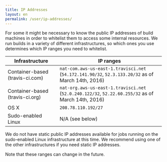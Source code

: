 ```yaml
---
title: IP Addresses
layout: en
permalink: /user/ip-addresses/
---
```


For some it might be necessary to know the public IP addresses of build machines in order to whitelist them to access some internal resources. We run builds in a variety of different infrastructures, so which ones you use determines which IP ranges you need to whitelist.

Infrastructure | IP ranges
-------------- | ---------
Container-based (travis-ci.com) | `nat-com.aws-us-east-1.travisci.net` (`54.172.141.90/32`, `52.3.133.20/32` as of March 14th, 2016)
Container-based (travis-ci.org) | `nat-org.aws-us-east-1.travisci.net` (`52.0.240.122/32`, `52.22.60.255/32` as of March 14th, 2016)
OS X | `208.78.110.192/27`
Sudo-enabled Linux | N/A (see below)

We do not have static public IP addresses available for jobs running on the sudo-enabled Linux infrastructure at this time. We recommend using one of the other infrastructures if you need static IP addresses.

Note that these ranges can change in the future.
